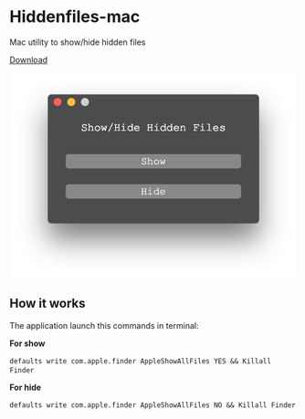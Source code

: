 # Hiddenfiles-mac
Mac utility to show/hide hidden files

[Download](https://giuseppesalvo.github.io/hiddenfiles-mac)

![HiddenFiles Mac ScreenShot](https://raw.githubusercontent.com/giuseppesalvo/hiddenfiles-mac/master/screenshot.png)

## How it works

The application launch this commands in terminal: 

**For show**

    defaults write com.apple.finder AppleShowAllFiles YES && Killall Finder


**For hide**

    defaults write com.apple.finder AppleShowAllFiles NO && Killall Finder
